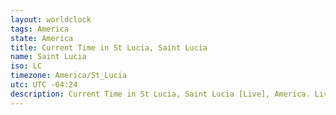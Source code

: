 ```yaml
---
layout: worldclock
tags: America
state: America
title: Current Time in St Lucia, Saint Lucia
name: Saint Lucia
iso: LC
timezone: America/St_Lucia
utc: UTC -04:24
description: Current Time in St Lucia, Saint Lucia [Live], America. Live update now time in St Lucia, timezone America/St_Lucia, UTC -04:24, Country ISO code & Current Local Time.
---
```



